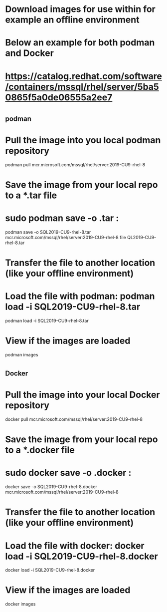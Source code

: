 # Download images for use within for example an offline environment
# Below an example for both podman and Docker
# https://catalog.redhat.com/software/containers/mssql/rhel/server/5ba50865f5a0de06555a2ee7

#
## podman
#

# Pull the image into you local podman repository
podman pull mcr.microsoft.com/mssql/rhel/server:2019-CU9-rhel-8

# Save the image from your local repo to a *.tar file
# sudo podman save -o <image-name>.tar <REPOSITORY>:<TAG>
podman save -o SQL2019-CU9-rhel-8.tar mcr.microsoft.com/mssql/rhel/server:2019-CU9-rhel-8
file QL2019-CU9-rhel-8.tar

# Transfer the file to another location (like your offline environment)
# Load the file with podman: podman load -i SQL2019-CU9-rhel-8.tar
podman load -i SQL2019-CU9-rhel-8.tar

# View if the images are loaded
podman images

#
## Docker
#

# Pull the image into your local Docker repository
docker pull mcr.microsoft.com/mssql/rhel/server:2019-CU9-rhel-8

# Save the image from your local repo to a *.docker file
# sudo docker save -o <image-name>.docker <REPOSITORY>:<TAG>
docker save -o SQL2019-CU9-rhel-8.docker mcr.microsoft.com/mssql/rhel/server:2019-CU9-rhel-8

# Transfer the file to another location (like your offline environment)
# Load the file with docker: docker load -i SQL2019-CU9-rhel-8.docker
docker load -i SQL2019-CU9-rhel-8.docker

# View if the images are loaded
docker images
